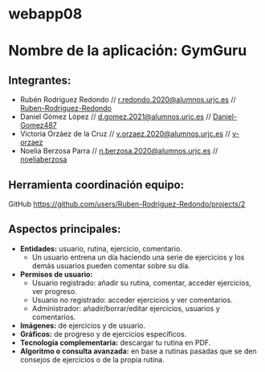 # webapp08
# Nombre de la aplicación: GymGuru

## Integrantes: 
- Rubén Rodríguez Redondo // r.redondo.2020@alumnos.urjc.es // [Ruben-Rodriguez-Redondo](https://github.com/Ruben-Rodriguez-Redondo)
- Daniel Gómez López // d.gomez.2021@alumnos.urjc.es // [Daniel-Gomez487](https://github.com/Daniel-Gomez487)
- Victoria Orzáez de la Cruz // v.orzaez.2020@alumnos.urjc.es // [v-orzaez](https://github.com/v-orzaez)
- Noelia Berzosa Parra // n.berzosa.2020@alumnos.urjc.es // [noeliaberzosa](https://github.com/noeliaberzosa)

## Herramienta coordinación equipo: 
GitHub https://github.com/users/Ruben-Rodriguez-Redondo/projects/2

## Aspectos principales:
- **Entidades:** usuario, rutina, ejercicio, comentario.
  - Un usuario entrena un día haciendo una serie de ejercicios y los demás usuarios pueden comentar sobre su día.
- **Permisos de usuario:**
  - Usuario registrado: añadir su rutina, comentar, acceder ejercicios, ver progreso.
  - Usuario no registrado: acceder ejercicios y ver comentarios.
  - Administrador: añadir/borrar/editar ejercicios, usuarios y comentarios.
- **Imágenes:** de ejercicios y de usuario.
- **Gráficos:** de progreso y de ejercicios específicos.
- **Tecnología complementaria:** descargar tu rutina en PDF.
- **Algoritmo o consulta avanzada:** en base a rutinas pasadas que se den consejos de ejercicios o de la propia rutina.
